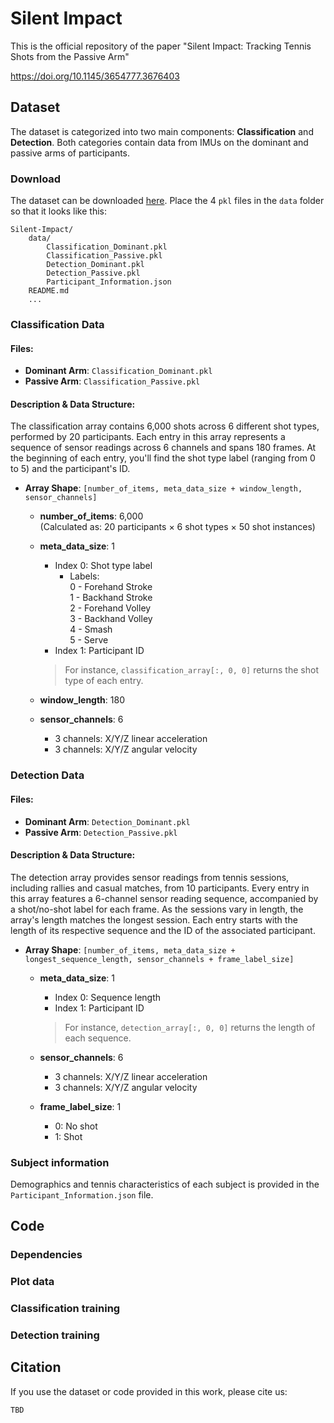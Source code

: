 # Silent Impact

This is the official repository of the paper "Silent Impact: Tracking Tennis Shots from the Passive Arm"

https://doi.org/10.1145/3654777.3676403



## Dataset

The dataset is categorized into two main components: **Classification** and **Detection**. Both categories contain data from IMUs on the dominant and passive arms of participants.

### Download
The dataset can be downloaded [here](https://drive.google.com/drive/folders/1CUFZEkLSs6bZLg77lnytApPgXcVlJlAf?usp=sharing).
Place the 4 `pkl` files in the `data` folder so that it looks like this:
```
Silent-Impact/
    data/
        Classification_Dominant.pkl
        Classification_Passive.pkl
        Detection_Dominant.pkl
        Detection_Passive.pkl
        Participant_Information.json
    README.md
    ...
```

### Classification Data

#### Files:
- **Dominant Arm**: `Classification_Dominant.pkl`
- **Passive Arm**: `Classification_Passive.pkl`

#### Description & Data Structure:
The classification array contains 6,000 shots across 6 different shot types, performed by 20 participants. Each entry in this array represents a sequence of sensor readings across 6 channels and spans 180 frames. At the beginning of each entry, you'll find the shot type label (ranging from 0 to 5) and the participant's ID.

- **Array Shape**: `[number_of_items, meta_data_size + window_length, sensor_channels]`

    - **number_of_items**: 6,000  
        (Calculated as: 20 participants × 6 shot types × 50 shot instances)
    
    - **meta_data_size**: 1  
        - Index 0: Shot type label  
            - Labels:  
              0 - Forehand Stroke  
              1 - Backhand Stroke  
              2 - Forehand Volley  
              3 - Backhand Volley  
              4 - Smash  
              5 - Serve
        - Index 1: Participant ID  

        > For instance, `classification_array[:, 0, 0]` returns the shot type of each entry.
    
    - **window_length**: 180
    
    - **sensor_channels**: 6  
        - 3 channels: X/Y/Z linear acceleration
        - 3 channels: X/Y/Z angular velocity

### Detection Data

#### Files:
- **Dominant Arm**: `Detection_Dominant.pkl`
- **Passive Arm**: `Detection_Passive.pkl`

#### Description & Data Structure:
The detection array provides sensor readings from tennis sessions, including rallies and casual matches, from 10 participants. Every entry in this array features a 6-channel sensor reading sequence, accompanied by a shot/no-shot label for each frame. As the sessions vary in length, the array's length matches the longest session. Each entry starts with the length of its respective sequence and the ID of the associated participant.

- **Array Shape**: `[number_of_items, meta_data_size + longest_sequence_length, sensor_channels + frame_label_size]`

    - **meta_data_size**: 1  
        - Index 0: Sequence length  
        - Index 1: Participant ID  

        > For instance, `detection_array[:, 0, 0]` returns the length of each sequence.
    
    - **sensor_channels**: 6  
        - 3 channels: X/Y/Z linear acceleration
        - 3 channels: X/Y/Z angular velocity

    - **frame_label_size**: 1  
        - 0: No shot  
        - 1: Shot

### Subject information
Demographics and tennis characteristics of each subject is provided in the `Participant_Information.json` file.

## Code
### Dependencies

### Plot data

### Classification training

### Detection training


## Citation
If you use the dataset or code provided in this work, please cite us:
```
TBD
```

